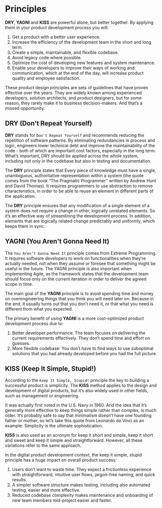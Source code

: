 # Principles

**DRY**, **YAGNI** and **KISS** are powerful alone, but better together. By applying them in your product development process you will:

1. Get a product with a better user experience.
2. Increase the efficiency of the development team in the short and long term.
3. Create a simple, maintainable, and flexible codebase.
4. Avoid legacy code where possible.
5. Optimize the cost of developing new features and system maintenance.
6. Enable your developers to improve their ways of working and communication, which at the end of the day, will increase product quality and employee satisfaction.

These product design principles are sets of guidelines that have proven effective over the years. They are widely known among experienced developers, solution architects, and product designers, but for some reason, they rarely make it to business decision-makers. And that’s a missed opportunity.

## DRY (Don't Repeat Yourself)

**DRY** stands for `Don't Repeat Yourself` and recommends reducing the repetition of software patterns. By eliminating redundancies in process and logic, engineers lower technical debt and improve the maintainability of the code - both of which are important cost factors, especially in the long term. What’s important, DRY should be applied across the whole system, including not only in the codebase but also in testing and documentation.

The **DRY** principle states that Every piece of knowledge must have a single, unambiguous, authoritative representation within a system (the quote comes from the book “The Pragmatic Programmer” written by Andrew Hunt and David Thomas). It requires programmers to use abstraction to remove characteristics, in order to be able to reuse an element in different parts of the application.

The **DRY** principle ensures that any modification of a single element of a system does not require a change in other, logically unrelated elements. So it’s an effective way of streamlining the development process. In addition, elements that are logically related change predictably and uniformly, which keeps them in sync.

## YAGNI (You Aren't Gonna Need It)

The `You Aren’t Gonna Need It` principle comes from Extreme Programming. It requires software developers to work on functionalities when they’re actually needed, not when they assume or foresee that something might be useful in the future. The YAGNI principle is also important when implementing Agile, as the framework states that the development team should focus only on the current iteration in order to deliver the agreed scope in time.

The main goal of the **YAGNI** principle is to avoid spending time and money on overengineering things that you think you will need later on. Because in the end, it usually turns out that you don’t need it, or that what you need is different from what you expected.

The primary benefit of using **YAGNI** is a more cost-optimized product development process due to:

1. Better developer performance: The team focuses on delivering the current requirements effectively. They don’t spend time and effort on guesses.
2. More flexible codebase: You don’t have to find ways to use suboptimal solutions that you had already developed before you had the full picture.

## KISS (Keep It Simple, Stupid!)

According to the `Keep It Simple, Stupid!` principle the key to building a successful product is simplicity. The **KISS** method applies to the design and development of digital products, but it’s also widely used in other fields, such as management or engineering.

It was actually first noted in the U.S. Navy in 1960. And the idea that it’s generally more effective to keep things simple rather than complex, is much older. It’s probably safe to say that minimalism doesn’t have one founding father or mother, so let’s take this quote from Leonardo da Vinci as an example: Simplicity is the ultimate sophistication.

**KISS** is also used as an acronym for keep it short and simple, keep it short and sweet and keep it simple and straightforward. However, all these variations refer to the same approach.

In the digital product development context, the keep it simple, stupid principle has a huge impact on overall product success:

1. Users don’t want to waste time. They expect a frictionless experience with straightforward, intuitive user flows, jargon-free naming, and quick results.
2. A simpler software structure makes testing, including also automated testing, easier and more effective.
3. Reduced codebase complexity makes maintenance and onboarding of new team members mid-project easier and faster.
